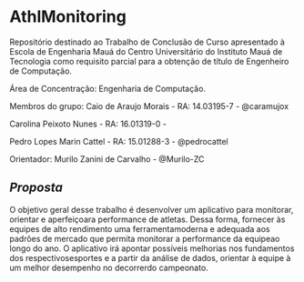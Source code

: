 # AthlMonitoring

Repositório destinado ao Trabalho de Conclusão de Curso apresentado à Escola  de  Engenharia  Mauá  do  Centro  Universitário do Instituto Mauá de Tecnologia como requisito parcial para a obtenção de título de Engenheiro de Computação.

Área de Concentração: Engenharia de Computação.

Membros do grupo:
Caio de Araujo Morais - RA: 14.03195-7 - @caramujox

Carolina Peixoto Nunes - RA: 16.01319-0 - 

Pedro Lopes Marin Cattel - RA: 15.01288-3 - @pedrocattel

Orientador:
Murilo Zanini de Carvalho - @Murilo-ZC
## *Proposta*

O objetivo geral desse trabalho é desenvolver um aplicativo para monitorar, orientar e aperfeiçoara performance de atletas. Dessa forma, fornecer às equipes de alto rendimento uma ferramentamoderna e adequada aos padrões de mercado que permita monitorar a performance da equipeao longo do ano. O aplicativo irá apontar possíveis melhorias nos fundamentos dos respectivosesportes e a partir da análise de dados, orientar à equipe à um melhor desempenho no decorrerdo campeonato.

